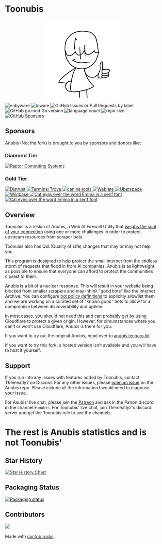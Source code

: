 # Toonubis

<center>
<img width=256 src="./web/static/img/happy.webp" alt="A black and white stickman-like cartoon character that is giving a thumbs up." />
</center>

![enbyware](https://pride-badges.pony.workers.dev/static/v1?label=enbyware&labelColor=%23555&stripeWidth=8&stripeColors=FCF434%2CFFFFFF%2C9C59D1%2C2C2C2C)
![biware](https://pride-badges.pony.workers.dev/static/v1?label=biware&labelColor=%23555&stripeWidth=8&stripeColors=D60270%2C9B4F96%2C0038A8)
![GitHub Issues or Pull Requests by label](https://img.shields.io/github/issues/TecharoHQ/anubis)
![GitHub go.mod Go version](https://img.shields.io/github/go-mod/go-version/TecharoHQ/anubis)
![language count](https://img.shields.io/github/languages/count/TecharoHQ/anubis)
![repo size](https://img.shields.io/github/repo-size/TecharoHQ/anubis)
[![GitHub Sponsors](https://img.shields.io/github/sponsors/Xe)](https://github.com/sponsors/Xe)

## Sponsors

Anubis (Not the fork) is brought to you by sponsors and donors like:

### Diamond Tier

<a href="https://www.raptorcs.com/content/base/products.html">
  <img src="./docs/static/img/sponsors/raptor-computing-logo.webp" alt="Raptor Computing Systems" height=64 />
</a>

### Gold Tier

<a href="https://distrust.co?utm_campaign=github&utm_medium=referral&utm_content=anubis">
  <img src="./docs/static/img/sponsors/distrust-logo.webp" alt="Distrust" height="64">
</a>
<a href="https://terminaltrove.com/?utm_campaign=github&utm_medium=referral&utm_content=anubis&utm_source=abgh">
  <img src="./docs/static/img/sponsors/terminal-trove.webp" alt="Terminal Trove" height="64">
</a>
<a href="https://canine.tools?utm_campaign=github&utm_medium=referral&utm_content=anubis">
  <img src="./docs/static/img/sponsors/caninetools-logo.webp" alt="canine.tools" height="64">
</a>
<a href="https://weblate.org/">
  <img src="./docs/static/img/sponsors/weblate-logo.webp" alt="Weblate" height="64">
</a>
<a href="https://uberspace.de/">
  <img src="./docs/static/img/sponsors/uberspace-logo.webp" alt="Uberspace" height="64">
</a>
<a href="https://wildbase.xyz/">
  <img src="./docs/static/img/sponsors/wildbase-logo.webp" alt="Wildbase" height="64">
</a>
<a href="https://emma.pet">
  <img
    src="./docs/static/img/sponsors/nepeat-logo.webp"
    alt="Cat eyes over the word Emma in a serif font"
    height="64"
  />
</a>
<a href="https://fabulous.systems/">
  <img
    src="./docs/static/img/sponsors/fabulous-systems.webp"
    alt="Cat eyes over the word Emma in a serif font"
    height="64"
  />
</a>

## Overview

Toonubis is a reskin of Anubis, a Web AI Firewall Utility that [weighs the soul of your connection](https://en.wikipedia.org/wiki/Weighing_of_souls) using one or more challenges in order to protect upstream resources from scraper bots.

Toonubis also has QoL(Quality of Life) changes that may or may not help you.

This program is designed to help protect the small internet from the endless storm of requests that flood in from AI companies. Anubis is as lightweight as possible to ensure that everyone can afford to protect the communities closest to them.

Anubis is a bit of a nuclear response. This will result in your website being blocked from smaller scrapers and may inhibit "good bots" like the Internet Archive. You can configure [bot policy definitions](./docs/docs/admin/policies.mdx) to explicitly allowlist them and we are working on a curated set of "known good" bots to allow for a compromise between discoverability and uptime.

In most cases, you should not need this and can probably get by using Cloudflare to protect a given origin. However, for circumstances where you can't or won't use Cloudflare, Anubis is there for you.

If you want to try out the original Anubis, head over to [anubis.techaro.lol](https://anubis.techaro.lol).

If you want to try this fork, a hosted version isn't available and you will have to host it yourself.

## Support

If you run into any issues with features added by Toonubis, contact Themeatly2 on Discord. For any other issues, please [open an issue](https://github.com/TecharoHQ/anubis/issues/new?template=Blank+issue) on the Anubis repo. Please include all the information I would need to diagnose your issue.

For Anubis' live chat, please join the [Patreon](https://patreon.com/cadey) and ask in the Patron discord in the channel `#anubis`. For Toonubis' live chat, join Themeatly2's discord server and get the Toonubis role to see the channels.

# The rest is Anubis statistics and is not Toonubis'

## Star History

<a href="https://www.star-history.com/#TecharoHQ/anubis&Date">
 <picture>
   <source media="(prefers-color-scheme: dark)" srcset="https://api.star-history.com/svg?repos=TecharoHQ/anubis&type=Date&theme=dark" />
   <source media="(prefers-color-scheme: light)" srcset="https://api.star-history.com/svg?repos=TecharoHQ/anubis&type=Date" />
   <img alt="Star History Chart" src="https://api.star-history.com/svg?repos=TecharoHQ/anubis&type=Date" />
 </picture>
</a>

## Packaging Status

[![Packaging status](https://repology.org/badge/vertical-allrepos/anubis-anti-crawler.svg?columns=3)](https://repology.org/project/anubis-anti-crawler/versions)

## Contributors

<a href="https://github.com/TecharoHQ/anubis/graphs/contributors">
  <img src="https://contrib.rocks/image?repo=TecharoHQ/anubis" />
</a>

Made with [contrib.rocks](https://contrib.rocks).
